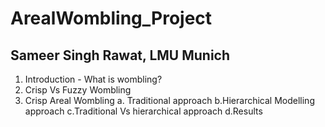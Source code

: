 # ArealWombling_Project
## Sameer Singh Rawat, LMU Munich

1. Introduction - What is wombling?
2. Crisp Vs Fuzzy Wombling
3. Crisp Areal Wombling
    a. Traditional approach
    b.Hierarchical Modelling approach
    c.Traditional Vs hierarchical approach
    d.Results
